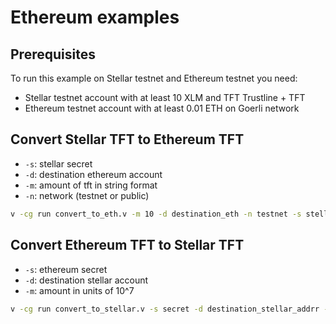 # Ethereum examples

## Prerequisites

To run this example on Stellar testnet and Ethereum testnet you need:

- Stellar testnet account with at least 10 XLM and TFT Trustline + TFT
- Ethereum testnet account with at least 0.01 ETH on Goerli network

## Convert Stellar TFT to Ethereum TFT

- `-s`: stellar secret
- `-d`: destination ethereum account
- `-m`: amount of tft in string format
- `-n`: network (testnet or public)

```sh
v -cg run convert_to_eth.v -m 10 -d destination_eth -n testnet -s stellar_s
```

## Convert Ethereum TFT to Stellar TFT

- `-s`: ethereum secret
- `-d`: destination stellar account
- `-m`: amount in units of 10^7

```sh
v -cg run convert_to_stellar.v -s secret -d destination_stellar_addrr -m 100000000
```
